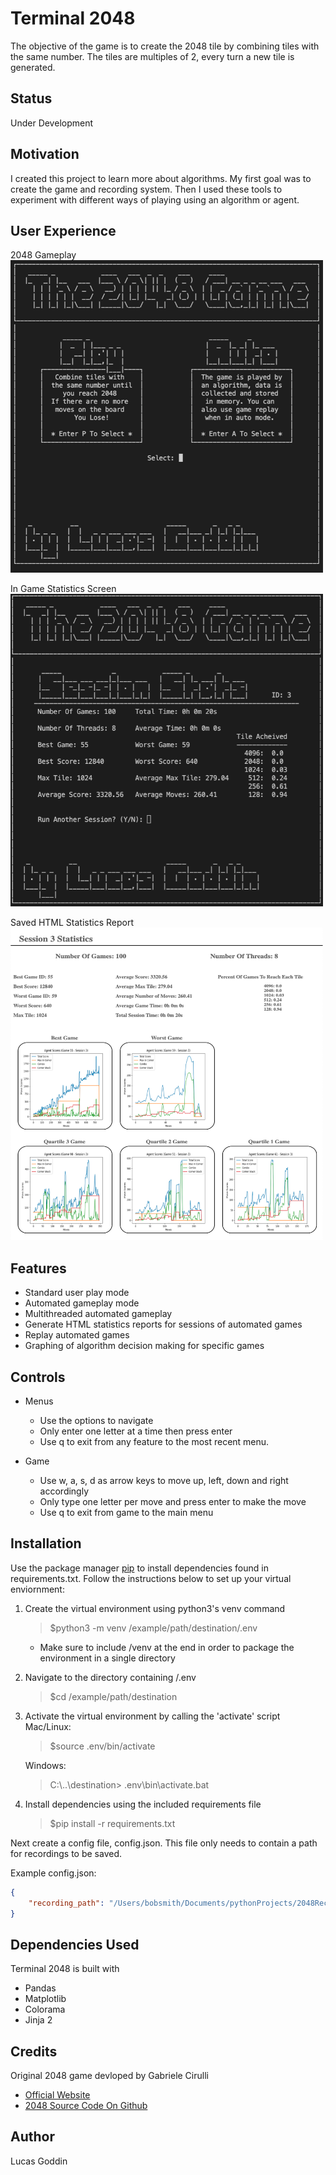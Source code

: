 # Terminal 2048
The objective of the game is to create the 2048 tile by combining tiles with the same number.
The tiles are multiples of 2, every turn a new tile is generated.  

## Status  
Under Development  

## Motivation
I created this project to learn more about algorithms. My first goal was to create the game and recording system. Then I used these tools to experiment with different ways of playing using an algorithm or agent.

## User Experience
2048 Gameplay
<br>
<img src="./docs/2048.gif" width="500" height="500" />

In Game Statistics Screen
<br>
<img src="./docs/TerminalStats.png" width="500" height="500" />

Saved HTML Statistics Report
<br>
<img src="./docs/HTMLStats.png" width="500" height="500" />


## Features
* Standard user play mode
* Automated gameplay mode
* Multithreaded automated gameplay
* Generate HTML statistics reports for sessions of automated games
* Replay automated games
* Graphing of algorithm decision making for specific games


## Controls
* Menus
    * Use the options to navigate
    * Only enter one letter at a time then press enter
    * Use q to exit from any feature to the most recent menu.

* Game
    * Use w, a, s, d as arrow keys to move up, left, down and right accordingly
    * Only type one letter per move and press enter to make the move
    * Use q to exit from game to the main menu

## Installation
Use the package manager [pip](https://pip.pypa.io/en/stable/) to install dependencies found in requirements.txt.
Follow the instructions below to set up your virtual enviornment:

1. Create the virtual environment using python3's venv command
    >$python3 -m venv /example/path/destination/.env
    - Make sure to include /venv at the end in order to package the environment in a single directory

2. Navigate to the directory containing /.env
    >$cd /example/path/destination
3. Activate the virtual environment by calling the 'activate' script
    Mac/Linux:

    >$source .env/bin/activate

    Windows:

    >C:\\..\destination> .env\\bin\\activate.bat

4. Install dependencies using the included requirements file
    >$pip install -r requirements.txt  

Next create a config file, config.json. This file only needs to contain a path for recordings to be saved.

Example config.json:

```json
{
    "recording_path": "/Users/bobsmith/Documents/pythonProjects/2048Recording"
}
```

## Dependencies Used
Terminal 2048 is built with
* Pandas
* Matplotlib
* Colorama 
* Jinja 2

## Credits
Original 2048 game devloped by Gabriele Cirulli
* [Official Website](https://play2048.co/)
* [2048 Source Code On Github](https://github.com/gabrielecirulli/2048)

## Author
Lucas Goddin

